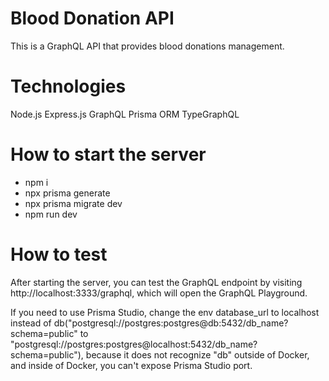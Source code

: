 # Blood Donation API

This is a GraphQL API that provides blood donations management.

# Technologies
Node.js
Express.js
GraphQL
Prisma ORM
TypeGraphQL

# How to start the server 
- npm i
- npx prisma generate
- npx prisma migrate dev
- npm run dev

# How to test
After starting the server, you can test the GraphQL endpoint by visiting http://localhost:3333/graphql, which will open the GraphQL Playground.

If you need to use Prisma Studio, change the env database_url to localhost instead of db("postgresql://postgres:postgres@db:5432/db_name?schema=public" to "postgresql://postgres:postgres@localhost:5432/db_name?schema=public"), because it does not recognize "db" outside of Docker, and inside of Docker, you can't expose Prisma Studio port.